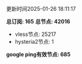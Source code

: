 更新时间2025-01-26 18:11:17

**总订阅: 165**
**总节点: 42016**
- vless节点: 25217
- hysteria2节点: 1

**google ping有效节点: 685**
